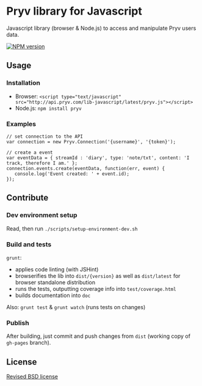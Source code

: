 # Pryv library for Javascript

Javascript library (browser & Node.js) to access and manipulate Pryv users data.

[![NPM version](https://badge.fury.io/js/pryv.png)](http://badge.fury.io/js/pryv)


## Usage

### Installation

- Browser: `<script type="text/javascript" src="http://api.pryv.com/lib-javascript/latest/pryv.js"></script>`
- Node.js: `npm install pryv`

### Examples

```
// set connection to the API
var connection = new Pryv.Connection('{username}', '{token}');

// create a event
var eventData = { streamId : 'diary', type: 'note/txt', content: 'I track, therefore I am.' };
connection.events.create(eventData, function(err, event) { 
   console.log('Event created: ' + event.id);
});
```

## Contribute

### Dev environment setup

Read, then run `./scripts/setup-environment-dev.sh`

### Build and tests

`grunt`:

- applies code linting (with JSHint)
- browserifies the lib into `dist/{version}` as well as `dist/latest` for browser standalone distribution
- runs the tests, outputting coverage info into `test/coverage.html`
- builds documentation into `doc`

Also: `grunt test` & `grunt watch` (runs tests on changes)

### Publish

After building, just commit and push changes from `dist` (working copy of `gh-pages` branch).


## License

[Revised BSD license](https://github.com/pryv/documents/blob/master/license-bsd-revised.md)
